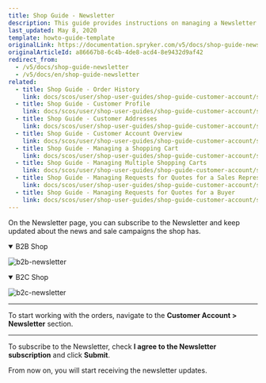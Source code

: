 ```yaml
---
title: Shop Guide - Newsletter
description: This guide provides instructions on managing a Newsletter subscription in a Customer Account in an Spryker-based shop.
last_updated: May 8, 2020
template: howto-guide-template
originalLink: https://documentation.spryker.com/v5/docs/shop-guide-newsletter
originalArticleId: a86667b8-6c4b-4de8-acd4-8e9432d9af42
redirect_from:
  - /v5/docs/shop-guide-newsletter
  - /v5/docs/en/shop-guide-newsletter
related:
  - title: Shop Guide - Order History
    link: docs/scos/user/shop-user-guides/shop-guide-customer-account/shop-guide-order-history.html
  - title: Shop Guide - Customer Profile
    link: docs/scos/user/shop-user-guides/shop-guide-customer-account/shop-guide-customer-profile.html
  - title: Shop Guide - Customer Addresses
    link: docs/scos/user/shop-user-guides/shop-guide-customer-account/shop-guide-customer-addresses.html
  - title: Shop Guide - Customer Account Overview
    link: docs/scos/user/shop-user-guides/shop-guide-customer-account/shop-guide-customer-account-overview.html
  - title: Shop Guide - Managing a Shopping Cart
    link: docs/scos/user/shop-user-guides/shop-guide-customer-account/shop-guide-shopping-carts/shop-guide-managing-a-shopping-cart.html
  - title: Shop Guide - Managing Multiple Shopping Carts
    link: docs/scos/user/shop-user-guides/shop-guide-customer-account/shop-guide-shopping-carts/shop-guide-managing-multiple-shopping-carts.html
  - title: Shop Guide - Managing Requests for Quotes for a Sales Representative
    link: docs/scos/user/shop-user-guides/shop-guide-customer-account/shop-guide-quote-requests/shop-guide-managing-requests-for-quotes-for-a-sales-representative.html
  - title: Shop Guide - Managing Requests for Quotes for a Buyer
    link: docs/scos/user/shop-user-guides/shop-guide-customer-account/shop-guide-quote-requests/shop-guide-managing-requests-for-quotes-for-a-buyer.html
---
```


On the Newsletter page, you can subscribe to the Newsletter and keep updated about the news and sale campaigns the shop has.
<details open>
<summary markdown='span'>B2B Shop</summary>

![b2b-newsletter](https://spryker.s3.eu-central-1.amazonaws.com/docs/User+Guides/Shop+User+Guides/Customer+Account/Newsletter/b2b-newsletter.png) 

</details>


<details open>
<summary markdown='span'>B2C Shop</summary>

![b2c-newsletter](https://spryker.s3.eu-central-1.amazonaws.com/docs/User+Guides/Shop+User+Guides/Customer+Account/Newsletter/b2c-newsletter.png) 

</details>

***
To start working with the orders, navigate to the **Customer Account > Newsletter** section.
***

To subscribe to the Newsletter, check **I agree to the Newsletter subscription** and click **Submit**. 

From now on, you will start receiving the newsletter updates.

